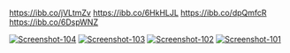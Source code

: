 https://ibb.co/jVLtmZv
https://ibb.co/6HkHLJL
https://ibb.co/dpQmfcR
https://ibb.co/6DspWNZ

<a href="https://ibb.co/jVLtmZv"><img src="https://i.ibb.co/4sjkzgZ/Screenshot-104.png" alt="Screenshot-104" border="0"></a>
<a href="https://ibb.co/6HkHLJL"><img src="https://i.ibb.co/pfSf5r5/Screenshot-103.png" alt="Screenshot-103" border="0"></a>
<a href="https://ibb.co/dpQmfcR"><img src="https://i.ibb.co/GMVHdJq/Screenshot-102.png" alt="Screenshot-102" border="0"></a>
<a href="https://ibb.co/6DspWNZ"><img src="https://i.ibb.co/vLzrjDB/Screenshot-101.png" alt="Screenshot-101" border="0"></a>
